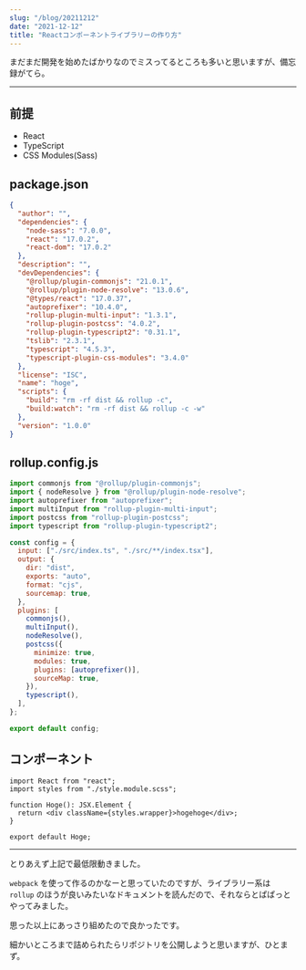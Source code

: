 ```yaml
---
slug: "/blog/20211212"
date: "2021-12-12"
title: "Reactコンポーネントライブラリーの作り方"
---
```


まだまだ開発を始めたばかりなのでミスってるところも多いと思いますが、備忘録がてら。

---

## 前提

- React
- TypeScript
- CSS Modules(Sass)

## package.json

```json
{
  "author": "",
  "dependencies": {
    "node-sass": "7.0.0",
    "react": "17.0.2",
    "react-dom": "17.0.2"
  },
  "description": "",
  "devDependencies": {
    "@rollup/plugin-commonjs": "21.0.1",
    "@rollup/plugin-node-resolve": "13.0.6",
    "@types/react": "17.0.37",
    "autoprefixer": "10.4.0",
    "rollup-plugin-multi-input": "1.3.1",
    "rollup-plugin-postcss": "4.0.2",
    "rollup-plugin-typescript2": "0.31.1",
    "tslib": "2.3.1",
    "typescript": "4.5.3",
    "typescript-plugin-css-modules": "3.4.0"
  },
  "license": "ISC",
  "name": "hoge",
  "scripts": {
    "build": "rm -rf dist && rollup -c",
    "build:watch": "rm -rf dist && rollup -c -w"
  },
  "version": "1.0.0"
}
```

## rollup.config.js

```js
import commonjs from "@rollup/plugin-commonjs";
import { nodeResolve } from "@rollup/plugin-node-resolve";
import autoprefixer from "autoprefixer";
import multiInput from "rollup-plugin-multi-input";
import postcss from "rollup-plugin-postcss";
import typescript from "rollup-plugin-typescript2";

const config = {
  input: ["./src/index.ts", "./src/**/index.tsx"],
  output: {
    dir: "dist",
    exports: "auto",
    format: "cjs",
    sourcemap: true,
  },
  plugins: [
    commonjs(),
    multiInput(),
    nodeResolve(),
    postcss({
      minimize: true,
      modules: true,
      plugins: [autoprefixer()],
      sourceMap: true,
    }),
    typescript(),
  ],
};

export default config;
```

## コンポーネント

```tsx
import React from "react";
import styles from "./style.module.scss";

function Hoge(): JSX.Element {
  return <div className={styles.wrapper}>hogehoge</div>;
}

export default Hoge;
```

---

とりあえず上記で最低限動きました。

`webpack` を使って作るのかなーと思っていたのですが、ライブラリー系は `rollup` のほうが良いみたいなドキュメントを読んだので、それならとぱぱっとやってみました。

思った以上にあっさり組めたので良かったです。

細かいところまで詰められたらリポジトリを公開しようと思いますが、ひとまず。
